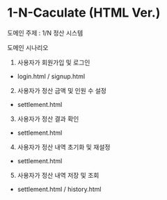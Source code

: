# 1-N-Caculate (HTML Ver.)

도메인 주제 : 1/N 정산 시스템


도메인 시나리오
1. 사용자가 회원가입 및 로그인
- login.html / signup.html

2. 사용자가 정산 금액 및 인원 수 설정
- settlement.html

3. 사용자가 정산 결과 확인
- settlement.html

4. 사용자가 정산 내역 초기화 및 재설정
- settlement.html

5. 사용자가 정산 내역 저장 및 조회
- settlement.html / history.html
